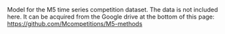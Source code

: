 Model for the M5 time series competition dataset. The data is not included here. It can be acquired from the Google drive at the bottom of this page: https://github.com/Mcompetitions/M5-methods